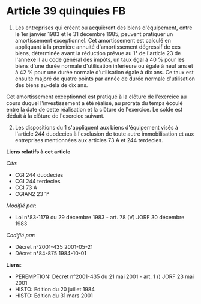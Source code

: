 # Article 39 quinquies FB

1. Les entreprises qui créent ou acquièrent des biens d'équipement, entre le 1er janvier 1983 et le 31 décembre 1985, peuvent
pratiquer un amortissement exceptionnel. Cet amortissement est calculé en appliquant à la première annuité d'amortissement
dégressif de ces biens, déterminée avant la réduction prévue au 1° de l'article 23 de l'annexe II au code général des impôts,
un taux égal à 40 % pour les biens d'une durée normale d'utilisation inférieure ou égale à neuf ans et à 42 % pour une durée
normale d'utilisation égale à dix ans. Ce taux est ensuite majoré de quatre points par année de durée normale d'utilisation
des biens au-delà de dix ans.

Cet amortissement exceptionnel est pratiqué à la clôture de l'exercice au cours duquel l'investissement a été réalisé, au
prorata du temps écoulé entre la date de cette réalisation et la clôture de l'exercice. Le solde est déduit à la clôture de
l'exercice suivant.

2. Les dispositions du 1 s'appliquent aux biens d'équipement visés à l'article 244 duodecies à l'exclusion de toute autre
immobilisation et aux entreprises mentionnées aux articles 73 A et 244 terdecies.

**Liens relatifs à cet article**

_Cite_:

  - CGI 244 duodecies
  - CGI 244 terdecies
  - CGI 73 A
  - CGIAN2 23 1°

_Modifié par_:

  - Loi n°83-1179 du 29 décembre 1983 - art. 78 (V) JORF 30 décembre 1983

_Codifié par_:

  - Décret n°2001-435 2001-05-21
  - Décret n°84-875 1984-10-01

**Liens**:

  - PEREMPTION: Décret n°2001-435 du 21 mai 2001 - art. 1 () JORF 23 mai 2001
  - HISTO: Edition du 20 juillet 1984
  - HISTO: Edition du 31 mars 2001
